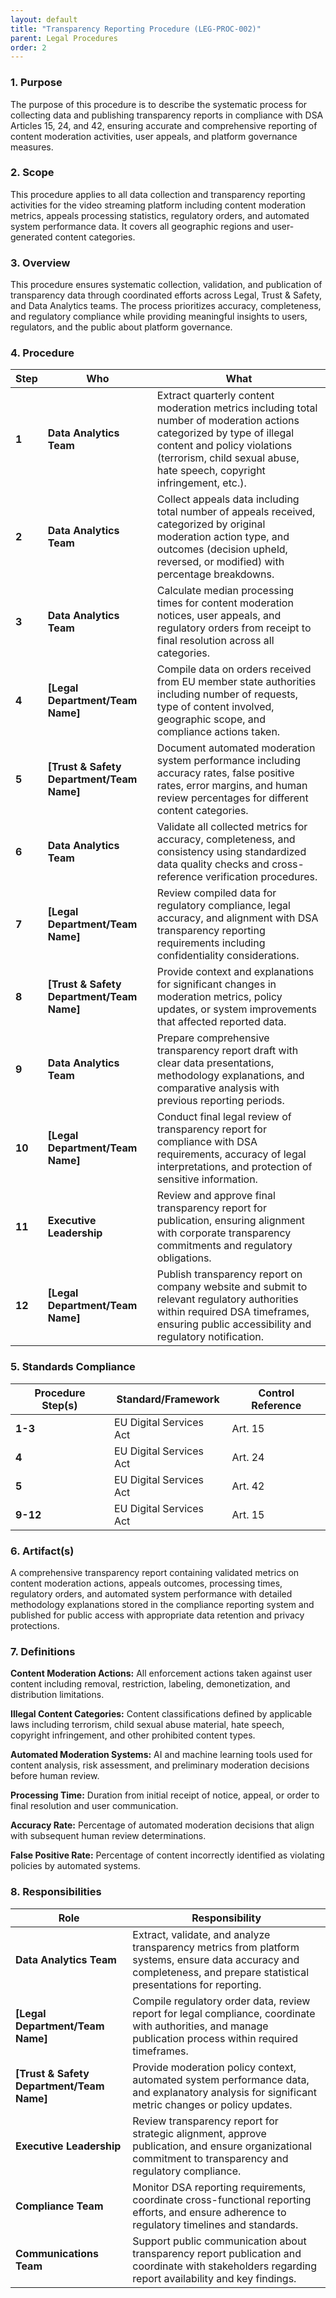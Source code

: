 ```yaml
---
layout: default
title: "Transparency Reporting Procedure (LEG-PROC-002)"
parent: Legal Procedures
order: 2
---
```


### 1. Purpose

The purpose of this procedure is to describe the systematic process for collecting data and publishing transparency reports in compliance with DSA Articles 15, 24, and 42, ensuring accurate and comprehensive reporting of content moderation activities, user appeals, and platform governance measures.

### 2. Scope

This procedure applies to all data collection and transparency reporting activities for the video streaming platform including content moderation metrics, appeals processing statistics, regulatory orders, and automated system performance data. It covers all geographic regions and user-generated content categories.

### 3. Overview

This procedure ensures systematic collection, validation, and publication of transparency data through coordinated efforts across Legal, Trust & Safety, and Data Analytics teams. The process prioritizes accuracy, completeness, and regulatory compliance while providing meaningful insights to users, regulators, and the public about platform governance.

### 4. Procedure

| **Step** | **Who** | **What** |
| -------- | -------- | -------- |
| **1** | **Data Analytics Team** | Extract quarterly content moderation metrics including total number of moderation actions categorized by type of illegal content and policy violations (terrorism, child sexual abuse, hate speech, copyright infringement, etc.). |
| **2** | **Data Analytics Team** | Collect appeals data including total number of appeals received, categorized by original moderation action type, and outcomes (decision upheld, reversed, or modified) with percentage breakdowns. |
| **3** | **Data Analytics Team** | Calculate median processing times for content moderation notices, user appeals, and regulatory orders from receipt to final resolution across all categories. |
| **4** | **[Legal Department/Team Name]** | Compile data on orders received from EU member state authorities including number of requests, type of content involved, geographic scope, and compliance actions taken. |
| **5** | **[Trust & Safety Department/Team Name]** | Document automated moderation system performance including accuracy rates, false positive rates, error margins, and human review percentages for different content categories. |
| **6** | **Data Analytics Team** | Validate all collected metrics for accuracy, completeness, and consistency using standardized data quality checks and cross-reference verification procedures. |
| **7** | **[Legal Department/Team Name]** | Review compiled data for regulatory compliance, legal accuracy, and alignment with DSA transparency reporting requirements including confidentiality considerations. |
| **8** | **[Trust & Safety Department/Team Name]** | Provide context and explanations for significant changes in moderation metrics, policy updates, or system improvements that affected reported data. |
| **9** | **Data Analytics Team** | Prepare comprehensive transparency report draft with clear data presentations, methodology explanations, and comparative analysis with previous reporting periods. |
| **10** | **[Legal Department/Team Name]** | Conduct final legal review of transparency report for compliance with DSA requirements, accuracy of legal interpretations, and protection of sensitive information. |
| **11** | **Executive Leadership** | Review and approve final transparency report for publication, ensuring alignment with corporate transparency commitments and regulatory obligations. |
| **12** | **[Legal Department/Team Name]** | Publish transparency report on company website and submit to relevant regulatory authorities within required DSA timeframes, ensuring public accessibility and regulatory notification. |

### 5. Standards Compliance

| **Procedure Step(s)** | **Standard/Framework** | **Control Reference** |
| --------------------- | ---------------------- | --------------------- |
| **1-3** | EU Digital Services Act | Art. 15 |
| **4** | EU Digital Services Act | Art. 24 |
| **5** | EU Digital Services Act | Art. 42 |
| **9-12** | EU Digital Services Act | Art. 15 |

### 6. Artifact(s)

A comprehensive transparency report containing validated metrics on content moderation actions, appeals outcomes, processing times, regulatory orders, and automated system performance with detailed methodology explanations stored in the compliance reporting system and published for public access with appropriate data retention and privacy protections.

### 7. Definitions

**Content Moderation Actions:** All enforcement actions taken against user content including removal, restriction, labeling, demonetization, and distribution limitations.

**Illegal Content Categories:** Content classifications defined by applicable laws including terrorism, child sexual abuse material, hate speech, copyright infringement, and other prohibited content types.

**Automated Moderation Systems:** AI and machine learning tools used for content analysis, risk assessment, and preliminary moderation decisions before human review.

**Processing Time:** Duration from initial receipt of notice, appeal, or order to final resolution and user communication.

**Accuracy Rate:** Percentage of automated moderation decisions that align with subsequent human review determinations.

**False Positive Rate:** Percentage of content incorrectly identified as violating policies by automated systems.

### 8. Responsibilities

| **Role** | **Responsibility** |
| -------- | ------------------ |
| **Data Analytics Team** | Extract, validate, and analyze transparency metrics from platform systems, ensure data accuracy and completeness, and prepare statistical presentations for reporting. |
| **[Legal Department/Team Name]** | Compile regulatory order data, review report for legal compliance, coordinate with authorities, and manage publication process within required timeframes. |
| **[Trust & Safety Department/Team Name]** | Provide moderation policy context, automated system performance data, and explanatory analysis for significant metric changes or policy updates. |
| **Executive Leadership** | Review transparency report for strategic alignment, approve publication, and ensure organizational commitment to transparency and regulatory compliance. |
| **Compliance Team** | Monitor DSA reporting requirements, coordinate cross-functional reporting efforts, and ensure adherence to regulatory timelines and standards. |
| **Communications Team** | Support public communication about transparency report publication and coordinate with stakeholders regarding report availability and key findings. |
